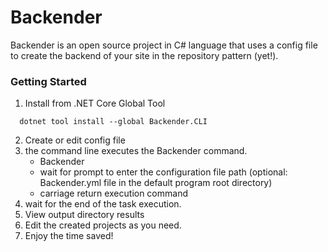 
# Backender

Backender is an open source project in C# language that uses a config file to create the backend of your site in the repository pattern (yet!).

### Getting Started

1. Install from .NET Core Global Tool  

  ``` shell
    dotnet tool install --global Backender.CLI
  ```

2. Create or edit config file
3. the command line executes the Backender command.
    - Backender
    - wait for prompt to enter the configuration file path (optional: Backender.yml file in the default program root directory)
    - carriage return execution command
4. wait for the end of the task execution.
5. View output directory results
6. Edit the created projects as you need.
7. Enjoy the time saved!

